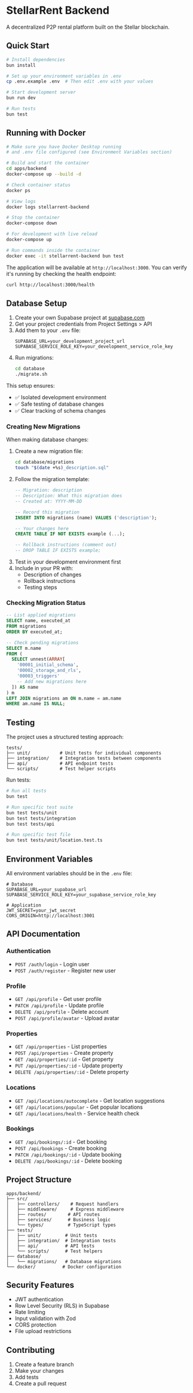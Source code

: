 # StellarRent Backend

A decentralized P2P rental platform built on the Stellar blockchain.

## Quick Start

```bash
# Install dependencies
bun install

# Set up your environment variables in .env
cp .env.example .env  # Then edit .env with your values

# Start development server
bun run dev

# Run tests
bun test
```

## Running with Docker

```bash
# Make sure you have Docker Desktop running
# and .env file configured (see Environment Variables section)

# Build and start the container
cd apps/backend
docker-compose up --build -d

# Check container status
docker ps

# View logs
docker logs stellarrent-backend

# Stop the container
docker-compose down

# For development with live reload
docker-compose up

# Run commands inside the container
docker exec -it stellarrent-backend bun test
```

The application will be available at `http://localhost:3000`. You can verify it's running by checking the health endpoint:
```bash
curl http://localhost:3000/health
```

## Database Setup

1. Create your own Supabase project at [supabase.com](https://supabase.com)
2. Get your project credentials from Project Settings > API
3. Add them to your `.env` file:
   ```env
   SUPABASE_URL=your_development_project_url
   SUPABASE_SERVICE_ROLE_KEY=your_development_service_role_key
   ```
4. Run migrations:
   ```bash
   cd database
   ./migrate.sh
   ```

This setup ensures:
- ✅ Isolated development environment
- ✅ Safe testing of database changes
- ✅ Clear tracking of schema changes

### Creating New Migrations

When making database changes:
1. Create a new migration file:
   ```bash
   cd database/migrations
   touch "$(date +%s)_description.sql"
   ```
2. Follow the migration template:
   ```sql
   -- Migration: description
   -- Description: What this migration does
   -- Created at: YYYY-MM-DD
   
   -- Record this migration
   INSERT INTO migrations (name) VALUES ('description');
   
   -- Your changes here
   CREATE TABLE IF NOT EXISTS example (...);
   
   -- Rollback instructions (comment out)
   -- DROP TABLE IF EXISTS example;
   ```
3. Test in your development environment first
4. Include in your PR with:
   - Description of changes
   - Rollback instructions
   - Testing steps

### Checking Migration Status

```sql
-- List applied migrations
SELECT name, executed_at 
FROM migrations 
ORDER BY executed_at;

-- Check pending migrations
SELECT m.name 
FROM (
  SELECT unnest(ARRAY[
    '00001_initial_schema',
    '00002_storage_and_rls',
    '00003_triggers'
    -- Add new migrations here
  ]) AS name
) m 
LEFT JOIN migrations am ON m.name = am.name 
WHERE am.name IS NULL;
```

## Testing

The project uses a structured testing approach:

```
tests/
├── unit/           # Unit tests for individual components
├── integration/    # Integration tests between components
├── api/            # API endpoint tests
└── scripts/        # Test helper scripts
```

Run tests:
```bash
# Run all tests
bun test

# Run specific test suite
bun test tests/unit
bun test tests/integration
bun test tests/api

# Run specific test file
bun test tests/unit/location.test.ts
```

## Environment Variables

All environment variables should be in the `.env` file:

```env
# Database
SUPABASE_URL=your_supabase_url
SUPABASE_SERVICE_ROLE_KEY=your_supabase_service_role_key

# Application
JWT_SECRET=your_jwt_secret
CORS_ORIGIN=http://localhost:3001
```

## API Documentation

### Authentication
- `POST /auth/login` - Login user
- `POST /auth/register` - Register new user

### Profile
- `GET /api/profile` - Get user profile
- `PATCH /api/profile` - Update profile
- `DELETE /api/profile` - Delete account
- `POST /api/profile/avatar` - Upload avatar

### Properties
- `GET /api/properties` - List properties
- `POST /api/properties` - Create property
- `GET /api/properties/:id` - Get property
- `PUT /api/properties/:id` - Update property
- `DELETE /api/properties/:id` - Delete property

### Locations
- `GET /api/locations/autocomplete` - Get location suggestions
- `GET /api/locations/popular` - Get popular locations
- `GET /api/locations/health` - Service health check

### Bookings
- `GET /api/bookings/:id` - Get booking
- `POST /api/bookings` - Create booking
- `PATCH /api/bookings/:id` - Update booking
- `DELETE /api/bookings/:id` - Delete booking

## Project Structure

```
apps/backend/
├── src/
│   ├── controllers/    # Request handlers
│   ├── middleware/     # Express middleware
│   ├── routes/        # API routes
│   ├── services/      # Business logic
│   └── types/         # TypeScript types
├── tests/
│   ├── unit/         # Unit tests
│   ├── integration/  # Integration tests
│   ├── api/          # API tests
│   └── scripts/      # Test helpers
├── database/
│   └── migrations/   # Database migrations
└── docker/          # Docker configuration
```

## Security Features

- JWT authentication
- Row Level Security (RLS) in Supabase
- Rate limiting
- Input validation with Zod
- CORS protection
- File upload restrictions

## Contributing

1. Create a feature branch
2. Make your changes
3. Add tests
4. Create a pull request